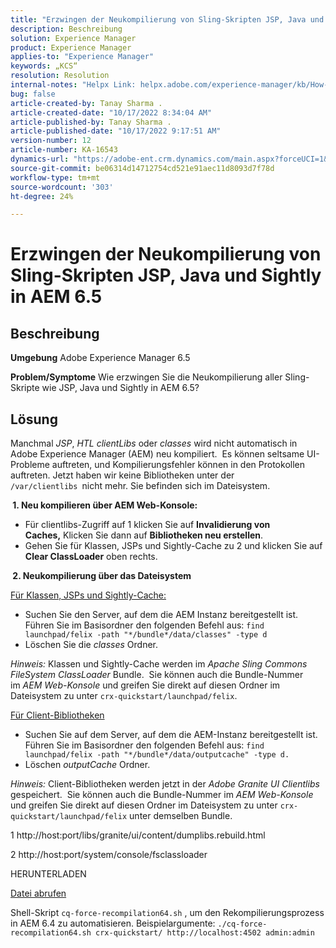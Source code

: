 ```yaml
---
title: "Erzwingen der Neukompilierung von Sling-Skripten JSP, Java und Sightly in AEM 6.5"
description: Beschreibung
solution: Experience Manager
product: Experience Manager
applies-to: "Experience Manager"
keywords: „KCS“
resolution: Resolution
internal-notes: "Helpx Link: helpx.adobe.com/experience-manager/kb/How-to-force-a-recompilation-of-all-Sling-scripts-jsps-java-sightly-on-AEM-6-4.html"
bug: false
article-created-by: Tanay Sharma .
article-created-date: "10/17/2022 8:34:04 AM"
article-published-by: Tanay Sharma .
article-published-date: "10/17/2022 9:17:51 AM"
version-number: 12
article-number: KA-16543
dynamics-url: "https://adobe-ent.crm.dynamics.com/main.aspx?forceUCI=1&pagetype=entityrecord&etn=knowledgearticle&id=3e907074-f64d-ed11-bba2-0022480868ff"
source-git-commit: be06314d14712754cd521e91aec11d8093d7f78d
workflow-type: tm+mt
source-wordcount: '303'
ht-degree: 24%

---
```


# Erzwingen der Neukompilierung von Sling-Skripten JSP, Java und Sightly in AEM 6.5

## Beschreibung

<b>Umgebung</b>
Adobe Experience Manager 6.5


<b>Problem/Symptome</b>
Wie erzwingen Sie die Neukompilierung aller Sling-Skripte wie JSP, Java und Sightly in AEM 6.5?


## Lösung


Manchmal *JSP*, *HTL clientLibs* oder *classes* wird nicht automatisch in Adobe Experience Manager (AEM) neu kompiliert.  Es können seltsame UI-Probleme auftreten, und Kompilierungsfehler können in den Protokollen auftreten. Jetzt haben wir keine Bibliotheken unter der `/var/clientlibs `nicht mehr. Sie befinden sich im Dateisystem.

<b> 1. Neu kompilieren über AEM Web-Konsole:</b>

- Für clientlibs-Zugriff auf 1 klicken Sie auf <b>Invalidierung von Caches,</b> Klicken Sie dann auf <b>Bibliotheken neu erstellen</b>.
- Gehen Sie für Klassen, JSPs und Sightly-Cache zu 2 und klicken Sie auf <b>Clear ClassLoader</b> oben rechts.


<b> 2. Neukompilierung über das Dateisystem</b>

<u>Für Klassen, JSPs und Sightly-Cache:</u>

- Suchen Sie den Server, auf dem die AEM Instanz bereitgestellt ist. Führen Sie im Basisordner den folgenden Befehl aus: `find launchpad/felix -path "*/bundle*/data/classes" -type d`
- Löschen Sie die *classes* Ordner.


*Hinweis:* Klassen und Sightly-Cache werden im *Apache Sling Commons FileSystem ClassLoader* Bundle.  Sie können auch die Bundle-Nummer im *AEM Web-Konsole* und greifen Sie direkt auf diesen Ordner im Dateisystem zu unter `crx-quickstart/launchpad/felix`.



<u>Für Client-Bibliotheken</u>

- Suchen Sie auf dem Server, auf dem die AEM-Instanz bereitgestellt ist. Führen Sie im Basisordner den folgenden Befehl aus: `find launchpad/felix -path "*/bundle*/data/outputcache" -type d.`
- Löschen *outputCache* Ordner.


*Hinweis:* Client-Bibliotheken werden jetzt in der *Adobe Granite UI Clientlibs* gespeichert.  Sie können auch die Bundle-Nummer im *AEM Web-Konsole* und greifen Sie direkt auf diesen Ordner im Dateisystem zu unter `crx-quickstart/launchpad/felix` unter demselben Bundle.



1 http://host:port/libs/granite/ui/content/dumplibs.rebuild.html

2 http://host:port/system/console/fsclassloader



HERUNTERLADEN

[Datei abrufen](https://helpx.adobe.com/content/dam/help/en/experience-manager/kb/How-to-force-a-recompilation-of-all-Sling-scripts-jsps-java-sightly-on-AEM-6-4/_jcr_content/main-pars/download_section/download-1/cq-force-recompilation64.zip "cq-force-recompilation64.zip")

Shell-Skript `cq-force-recompilation64.sh` , um den Rekompilierungsprozess in AEM 6.4 zu automatisieren. Beispielargumente: `./cq-force-recompilation64.sh crx-quickstart/ http://localhost:4502 admin:admin`
